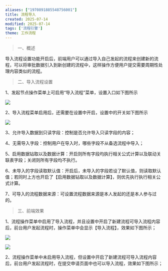```yaml
---
aliases: ["1970891885548756001"]
title: 流程导入
created: 2025-07-14
modified: 2025-07-14
tags: ['流程引擎']
theme: 工作流程
---
```


> 一、概述

导入流程设置功能开启后，前端用户可以通过导入自己发起的流程来创建新的流程，可以将审批数据引入到新创建的流程中，这样操作方便用户提交需要周期性处理内容类似的流程。

> 二、导入流程设置

1、发起节点操作菜单上可启用“导入流程”菜单，设置入口如下图所示

![](https://myhelpdoc.oss-cn-heyuan.aliyuncs.com/mdimages/1824498d8ef2b78cc199ebfdc76e1b13.jpg)

2、导入流程菜单启用后，还需要在设置中开启，设置中的开关如下图所示

![](https://myhelpdoc.oss-cn-heyuan.aliyuncs.com/mdimages/11bbcb5da60fddb8119ebbd99a779e10.jpg)

3、允许导入数据到只读字段：控制是否允许导入只读字段的内容；

4、无需导入字段：控制用户在导入时，哪些字段不从备选流程中导入；

5、启用数据钻取以及数据计算：开启则所有字段均执行相关公式计算以及联动关联表字段；关闭则所有字段均不执行。

6、未导入的字段读取默认值：开启后，未导入的字段若设了默认值，则读取默认值；若同时上方也开启了【启用数据钻取以及数据计算】，则优先执行执行相关公式计算。

7、可导入的流程数据来源：可设置流程数据来源是本人发起的还是本人参与过的。

> 三、前端效果

1、流程操作菜单中启用了导入流程，并且设置中开启了新建流程可导入流程内容后，前台用户发起流程时，操作菜单中会显示【导入流程】，效果如下图所示；

![](https://myhelpdoc.oss-cn-heyuan.aliyuncs.com/mdimages/36c102b27afd45920f20ee32cd0928e0.jpg)

![](https://myhelpdoc.oss-cn-heyuan.aliyuncs.com/mdimages/1db6c344d7d9dffcbd1ce42b99e7cdce.jpg)

2、流程操作菜单中未启用导入流程，但设置中开启了新建流程可导入流程内容后，前台用户发起流程时，在提交申请页面中也可以导入流程，效果如下图所示；

